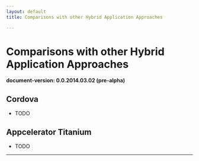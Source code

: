 ```yaml
---
layout: default
title: Comparisons with other Hybrid Application Approaches

---
```







Comparisons with other Hybrid Application Approaches
=================
**document-version:  0.0.2014.03.02 (pre-alpha)**  


Cordova
----

* TODO


Appcelerator Titanium
----

* TODO



----
